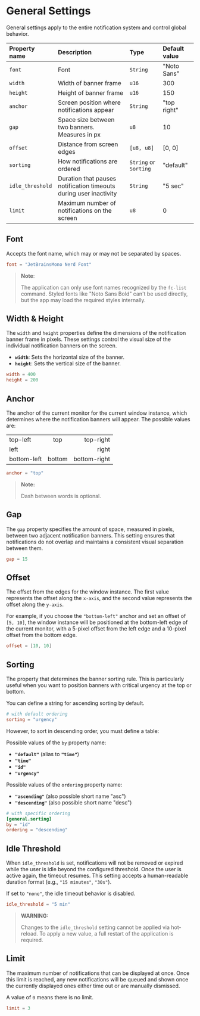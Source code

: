 # General Settings

General settings apply to the entire notification system and control global behavior.

| Property name    | Description                                                       | Type                  | Default value |
| :--------------- | :---------------------------------------------------------------- | :-------------------- | :------------ |
| `font`           | Font                                                              | `String`              | "Noto Sans"   |
| `width`          | Width of banner frame                                             | `u16`                 | 300           |
| `height`         | Height of banner frame                                            | `u16`                 | 150           |
| `anchor`         | Screen position where notifications appear                        | `String`              | "top right"   |
| `gap`            | Space size between two banners. Measures in px                    | `u8`                  | 10            |
| `offset`         | Distance from screen edges                                        | `[u8, u8]`            | [0, 0]        |
| `sorting`        | How notifications are ordered                                     | `String` or `Sorting` | "default"     |
| `idle_threshold` | Duration that pauses notification timeouts during user inactivity | `String`              | "5 sec"       |
| `limit`          | Maximum number of notifications on the screen                     | `u8`                  | 0             |

## Font

Accepts the font name, which may or may not be separated by spaces.

```toml
font = "JetBrainsMono Nerd Font"
```

> **Note**:
>
> The application can only use font names recognized by the `fc-list` command.
> Styled fonts like "Noto Sans Bold" can't be used directly, but the app may load the required styles internally.

## Width & Height

The `width` and `height` properties define the dimensions of the notification banner frame in pixels. These settings control the visual size of the individual notification banners on the screen.

- **`width`**: Sets the horizontal size of the banner.
- **`height`**: Sets the vertical size of the banner.

```toml
width = 400
height = 200
```

## Anchor

The anchor of the current monitor for the current window instance, which determines where the notification banners will appear. The possible values are:

|             |        |              |
| :---------- | :----: | -----------: |
| top-left    |  top   |    top-right |
| left        |        |        right |
| bottom-left | bottom | bottom-right |

```toml
anchor = "top"
```

> **Note:**
>
> Dash between words is optional.

## Gap

The `gap` property specifies the amount of space, measured in pixels, between two adjacent notification banners. This setting ensures that notifications do not overlap and maintains a consistent visual separation between them.

```toml
gap = 15
```

## Offset

The offset from the edges for the window instance. The first value represents the offset along the `x-axis`, and the second value represents the offset along the `y-axis`.

For example, if you choose the `"bottom-left"` anchor and set an offset of `[5, 10]`, the window instance will be positioned at the bottom-left edge of the current monitor, with a 5-pixel offset from the left edge and a 10-pixel offset from the bottom edge.

```toml
offset = [10, 10]
```

## Sorting

The property that determines the banner sorting rule. This is particularly useful when you want to position banners with critical urgency at the top or bottom.

You can define a string for ascending sorting by default.

```toml
# with default ordering
sorting = "urgency"
```

However, to sort in descending order, you must define a table:

Possible values of the `by` property name:

- **`"default"`** (alias to **`"time"`**)
- **`"time"`**
- **`"id"`**
- **`"urgency"`**

Possible values of the `ordering` property name:

- **`"ascending"`** (also possible short name "asc")
- **`"descending"`** (also possible short name "desc")

```toml
# with specific ordering
[general.sorting]
by = "id"
ordering = "descending"
```

## Idle Threshold

When `idle_threshold` is set, notifications will not be removed or expired while the user is idle beyond the configured threshold. Once the user is active again, the timeout resumes.
This setting accepts a human-readable duration format (e.g., `"15 minutes"`, `"30s"`).

If set to `"none"`, the idle timeout behavior is disabled.

```toml
idle_threshold = "5 min"
```

> **WARNING:**
>
> Changes to the `idle_threshold` setting cannot be applied via hot-reload.
> To apply a new value, a full restart of the application is required.

## Limit

The maximum number of notifications that can be displayed at once. Once this limit is reached, any new notifications will be queued and shown once the currently displayed ones either time out or are manually dismissed.

A value of `0` means there is no limit.

```toml
limit = 3
```
